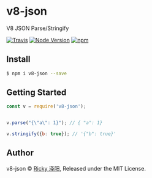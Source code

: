 # v8-json
V8 JSON Parse/Stringify

[![Travis](https://img.shields.io/travis/rickyes/v8-json.svg?style=for-the-badge)](https://travis-ci.org/rickyes/v8-json)
[![Node Version](https://img.shields.io/badge/node-%3E=9.0.0-brightgreen.svg?longCache=true&style=for-the-badge)](https://www.npmjs.com/package/v8-json)
[![npm](https://img.shields.io/npm/v/v8-json.svg?style=for-the-badge)](https://www.npmjs.com/package/v8-json)


## Install

```bash
$ npm i v8-json --save
```

## Getting Started
```js
const v = require('v8-json');


v.parse("{\"a\": 1}"); // { "a": 1}

v.stringify({b: true}); // '{"b": true}'

```


## Author
v8-json © [Ricky 泽阳](https://github.com/rickyes), Released under the MIT License.
